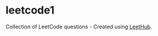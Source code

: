 # leetcode1
Collection of LeetCode questions  - Created using [LeetHub](https://github.com/QasimWani/LeetHub).
